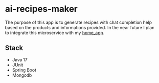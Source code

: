 # ai-recipes-maker

The purpose of this app is to generate recipes with chat completion help based on the products and informations provided. In the near future I plan to integrate this microservice with my [home_app](https://github.com/oxygensend/home_app).

## Stack
- Java 17
- JUnit
- Spring Boot
- Mongodb
